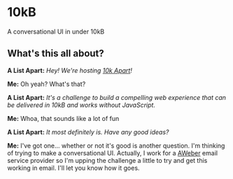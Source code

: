 # 10kB
A conversational UI in under 10kB

## What's this all about?

__A List Apart:__ _Hey! We're hosting [10k Apart](https://a-k-apart.com/)!_

__Me:__ Oh yeah? What's that?

__A List Apart:__ _It's a challenge to build a compelling web experience that can be delivered in 10kB and works without JavaScript._

__Me:__ Whoa, that sounds like a lot of fun

__A List Apart:__ _It most definitely is. Have any good ideas?_

__Me:__ I've got one... whether or not it's good is another question. I'm thinking of trying to make a conversational UI. Actually, I work for a [AWeber](https://www.aweber.com) email service provider so I'm upping the challenge a little to try and get this working in email. I'll let you know how it goes.
